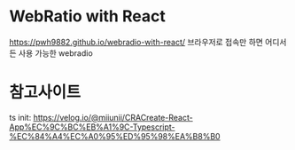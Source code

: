 # WebRatio with React

<https://pwh9882.github.io/webradio-with-react/>
브라우저로 접속만 하면 어디서든 사용 가능한 webradio

# 참고사이트

ts init: <https://velog.io/@miiunii/CRACreate-React-App%EC%9C%BC%EB%A1%9C-Typescript-%EC%84%A4%EC%A0%95%ED%95%98%EA%B8%B0>
